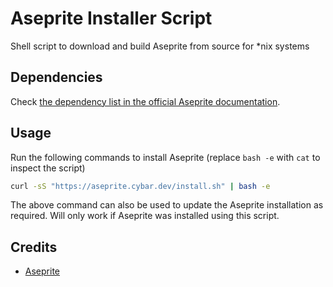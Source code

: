 # Aseprite Installer Script

Shell script to download and build Aseprite from source for \*nix systems

## Dependencies

Check [the dependency list in the official Aseprite documentation][deps].

## Usage

Run the following commands to install Aseprite (replace `bash -e` with `cat` to inspect the script)

```sh
curl -sS "https://aseprite.cybar.dev/install.sh" | bash -e
```

The above command can also be used to update the Aseprite installation as required. Will only work if Aseprite was installed using this script.

## Credits

-   [Aseprite](https://github.com/aseprite/aseprite/)

[deps]: https://github.com/aseprite/aseprite/blob/102624cad3c433e8c09fe1cae9f8ccfea344a9db/INSTALL.md#dependencies
